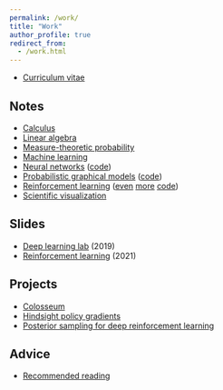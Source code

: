 ```yaml
---
permalink: /work/
title: "Work"
author_profile: true
redirect_from: 
  - /work.html
---
```


* <i class="fas fa-fw fa-file-pdf" aria-hidden="true"></i> [Curriculum vitae](/files/cv.pdf)

## Notes

* <i class="fas fa-fw fa-file-pdf" aria-hidden="true"></i> [Calculus](/files/notes/calculus.pdf)
* <i class="fas fa-fw fa-file-pdf" aria-hidden="true"></i> [Linear algebra](/files/notes/linear_algebra.pdf)
* <i class="fas fa-fw fa-file-pdf" aria-hidden="true"></i> [Measure-theoretic probability](/files/notes/probability.pdf)
* <i class="fas fa-fw fa-file-pdf" aria-hidden="true"></i> [Machine learning](/files/notes/machine_learning.pdf)
* <i class="fas fa-fw fa-file-pdf" aria-hidden="true"></i> [Neural networks](/files/notes/neural_networks.pdf) ([code](https://github.com/paulorauber/nn))
* <i class="fas fa-fw fa-file-pdf" aria-hidden="true"></i> [Probabilistic graphical models](/files/notes/probabilistic_graphical_models.pdf) ([code](https://github.com/paulorauber/pgm))
* <i class="fas fa-fw fa-file-pdf" aria-hidden="true"></i> [Reinforcement learning](/files/notes/reinforcement_learning.pdf) ([even](https://github.com/paulorauber/rl) [more](https://github.com/paulorauber/rlnn) [code](https://github.com/paulorauber/rpg))
* <i class="fas fa-fw fa-file-pdf" aria-hidden="true"></i> [Scientific visualization](/files/notes/scientific_visualization.pdf)

## Slides

* <i class="fas fa-fw fa-file-pdf" aria-hidden="true"></i> [Deep learning lab](/files/slides/deep_learning_lab.pdf) (2019)
* <i class="fas fa-fw fa-file-pdf" aria-hidden="true"></i> [Reinforcement learning](/files/slides/reinforcement_learning.pdf) (2021)

## Projects

* [Colosseum](https://github.com/MichelangeloConserva/Colosseum)
* [Hindsight policy gradients](/hpg/)
* [Posterior sampling for deep reinforcement learning](https://github.com/remosasso/PSDRL)

## Advice

* [Recommended reading](/recommended_reading/)
